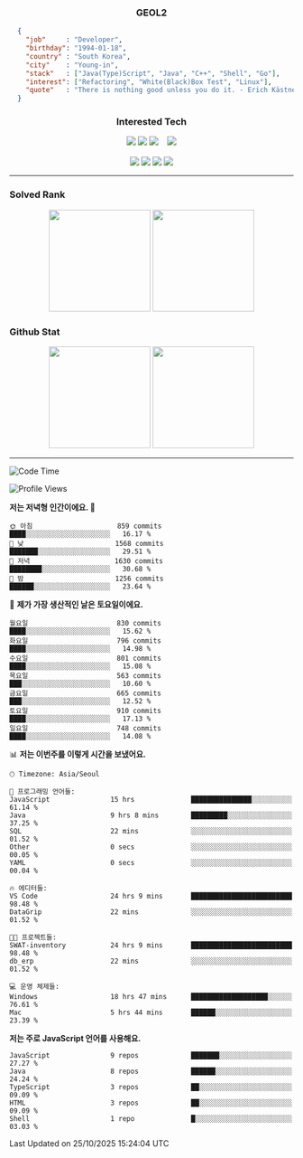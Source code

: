 <div align="center">

  ### GEOL2
</div>

```json
  {
    "job"     : "Developer",
    "birthday": "1994-01-18",
    "country" : "South Korea",
    "city"    : "Young-in",
    "stack"   : ["Java(Type)Script", "Java", "C++", "Shell", "Go"],
    "interest": ["Refactoring", "White(Black)Box Test", "Linux"], 
    "quote"   : "There is nothing good unless you do it. - Erich Kästner"
  }
  ```
  
<div align="center">
  
  ### Interested Tech
  
  <!-- <img src="https://img.shields.io/badge/Laravel-F05340?style=flat-square&logo=Laravel&logoColor=white"> -->
  <img src="https://img.shields.io/badge/SpringBoot-6DB33F?style=flat-square&logo=SpringBoot&logoColor=white">
  <!-- <img src="https://img.shields.io/badge/-NestJs-ea2845?style=flat-square&logo=nestjs&logoColor=white"> -->
  <!-- <img src="https://img.shields.io/badge/Express-000000?style=flat-square&logo=Express&logoColor=white"> -->
  <!-- <img src="https://img.shields.io/badge/Three.js-000000?style=flat-square&logo=Three.js&logoColor=white"> -->
  <img src="https://img.shields.io/badge/React-61DAFB?style=flat-square&logo=React&logoColor=black">
  <!-- <img src="https://img.shields.io/badge/next.js-000000?style=flat-square&logo=nextdotjs&logoColor=white"> -->
  <img src="https://img.shields.io/badge/OpenAI-%23412991?style=flat-square&logo=openai&logoColor=white">
  &nbsp;&nbsp;
  <!-- <br><br> -->
  
  <img src="https://img.shields.io/badge/junit-%23E33332?style=flat-square&logo=junit5&logoColor=white">
  <!-- <img src="https://img.shields.io/badge/Jest-323330?style=flat-square&logo=Jest&logoColor=white"> -->
  <br><br>
  
  <img src="https://img.shields.io/badge/Java-ED8B00?style=flat-square&logo=openjdk&logoColor=white">
  <img src="https://img.shields.io/badge/JavaScript-F7DF1E?style=flat-square&logo=JavaScript&logoColor=black">
  <img src="https://img.shields.io/badge/TypeScript-007acc?style=flat-square&logo=TypeScript&logoColor=black">
  <img src="https://img.shields.io/badge/Go-00ADD8?logo=Go&logoColor=white&style=flat-square">
  <!-- <img src="https://img.shields.io/badge/MySQL-4479A1?style=flat-square&logo=mysql&logoColor=white"><br> -->

</div>

------------

  ### Solved Rank
  
  <div align="center">
    <img height="180em" src="https://mazassumnida.wtf/api/v2/generate_badge?boj=geol2">
    <img height="180em" src="https://leetcard.jacoblin.cool/Geol2?theme=light&font=Gugi&border=0&radius=20">
  </div>
  
  ### Github Stat 
  <div align="center">
    <img height="180em" src="https://github-readme-stats-omega-five-90.vercel.app/api/?username=geol2&show_icons=true&theme=dark">
    <img height="180em" src="https://github-readme-stats-omega-five-90.vercel.app/api/top-langs/?username=geol2&show_icons=true&hide=cmake,EJS,css,scss,html,VUE&layout=compact&theme=dark&exclude_repo=raspi-web&count_private=true&langs_count=10">
  </div>
  
------------

  <!--START_SECTION:waka-->
![Code Time](http://img.shields.io/badge/Code%20Time-4%2C525%20hrs%2036%20mins-blue)

![Profile Views](http://img.shields.io/badge/Profile%20Views-0-blue)

**저는 저녁형 인간이에요. 🦉** 

```text
🌞 아침                     859 commits         ████░░░░░░░░░░░░░░░░░░░░░   16.17 % 
🌆 낮　                     1568 commits        ███████░░░░░░░░░░░░░░░░░░   29.51 % 
🌃 저녁                     1630 commits        ████████░░░░░░░░░░░░░░░░░   30.68 % 
🌙 밤　                     1256 commits        ██████░░░░░░░░░░░░░░░░░░░   23.64 % 
```
📅 **제가 가장 생산적인 날은 토요일이에요.** 

```text
월요일                      830 commits         ████░░░░░░░░░░░░░░░░░░░░░   15.62 % 
화요일                      796 commits         ████░░░░░░░░░░░░░░░░░░░░░   14.98 % 
수요일                      801 commits         ████░░░░░░░░░░░░░░░░░░░░░   15.08 % 
목요일                      563 commits         ███░░░░░░░░░░░░░░░░░░░░░░   10.60 % 
금요일                      665 commits         ███░░░░░░░░░░░░░░░░░░░░░░   12.52 % 
토요일                      910 commits         ████░░░░░░░░░░░░░░░░░░░░░   17.13 % 
일요일                      748 commits         ████░░░░░░░░░░░░░░░░░░░░░   14.08 % 
```


📊 **저는 이번주를 이렇게 시간을 보냈어요.** 

```text
🕑︎ Timezone: Asia/Seoul

💬 프로그래밍 언어들: 
JavaScript               15 hrs              ███████████████░░░░░░░░░░   61.14 % 
Java                     9 hrs 8 mins        █████████░░░░░░░░░░░░░░░░   37.25 % 
SQL                      22 mins             ░░░░░░░░░░░░░░░░░░░░░░░░░   01.52 % 
Other                    0 secs              ░░░░░░░░░░░░░░░░░░░░░░░░░   00.05 % 
YAML                     0 secs              ░░░░░░░░░░░░░░░░░░░░░░░░░   00.04 % 

🔥 에디터들: 
VS Code                  24 hrs 9 mins       █████████████████████████   98.48 % 
DataGrip                 22 mins             ░░░░░░░░░░░░░░░░░░░░░░░░░   01.52 % 

🐱‍💻 프로젝트들: 
SWAT-inventory           24 hrs 9 mins       █████████████████████████   98.48 % 
db_erp                   22 mins             ░░░░░░░░░░░░░░░░░░░░░░░░░   01.52 % 

💻 운영 체제들: 
Windows                  18 hrs 47 mins      ███████████████████░░░░░░   76.61 % 
Mac                      5 hrs 44 mins       ██████░░░░░░░░░░░░░░░░░░░   23.39 % 
```

**저는 주로 JavaScript 언어를 사용해요.** 

```text
JavaScript               9 repos             ███████░░░░░░░░░░░░░░░░░░   27.27 % 
Java                     8 repos             ██████░░░░░░░░░░░░░░░░░░░   24.24 % 
TypeScript               3 repos             ██░░░░░░░░░░░░░░░░░░░░░░░   09.09 % 
HTML                     3 repos             ██░░░░░░░░░░░░░░░░░░░░░░░   09.09 % 
Shell                    1 repo              █░░░░░░░░░░░░░░░░░░░░░░░░   03.03 % 
```




 Last Updated on 25/10/2025 15:24:04 UTC
<!--END_SECTION:waka-->

<div align="center">
  
  <!-- [![Hits](https://hits.seeyoufarm.com/api/count/incr/badge.svg?url=https%3A%2F%2Fgithub.com%2Fgeol2&count_bg=%2379C83D&title_bg=%23555555&icon=myspace.svg&icon_color=%23E7E7E7&title=hits&edge_flat=false)](https://hits.seeyoufarm.com) -->
  
</div>

<!--
**Geol2/Geol2** is a ✨ _special_ ✨ repository because its `README.md` (this file) appears on your GitHub profile.

Here are some ideas to get you started:
- 🔭 I’m currently working on ...
- 🌱 I’m currently learning ...
- 👯 I’m looking to collaborate on ...
- 🤔 I’m looking for help with ...
- 💬 Ask me about ...
- 📫 How to reach me: ...
- 😄 Pronouns: ...
- ⚡ Fun fact: ...
-->
